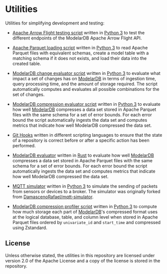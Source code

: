 # Utilities
Utilities for simplifying development and testing:

- [Apache Arrow Flight testing script](Apache-Arrow-Flight-Server-Tester) written in
  [Python 3](https://www.python.org/) to test the different endpoints of the
  ModelarDB Apache Arrow Flight API.

- [Apache Parquet loading script](Apache-Parquet-Loader) written in [Python
  3](https://www.python.org/) to read Apache Parquet files with equivalent
  schemas, create a model table with a matching schema if it does not exists,
  and load their data into the created table.

- [ModelarDB change evaluator script](Evaluate-ModelarDB-Changes) written in
  [Python 3](https://www.python.org/) to evaluate what impact a set of changes
  has on [ModelarDB](https://github.com/ModelarData/ModelarDB-RS) in terms of
  ingestion time, query processing time, and the amount of storage required. The
  script automatically computes and evaluates all possible combinations for the
  set of changes.

- [ModelarDB compression evaluator script](Evaluate-ModelarDB-Compression)
  written in [Python 3](https://www.python.org/) to evaluate how well
  [ModelarDB](https://github.com/ModelarData/ModelarDB-RS) compresses a data set
  stored in Apache Parquet files with the same schema for a set of error bounds.
  For each error bound the script automatically ingests the data set and
  computes metrics that indicate how well ModelarDB compressed the data set.

- [Git Hooks](Git-Hooks) written in different scripting languages to ensure that
  the state of a repository is correct before or after a specific action has
  been performed.

- [ModelarDB evaluator](ModelarDB-Evaluator) written in
  [Rust](https://www.rust-lang.org/) to evaluate how well
  [ModelarDB](https://github.com/ModelarData/ModelarDB-RS) compresses a data set
  stored in Apache Parquet files with the same schema for a set of error bounds.
  For each error bound the script automatically ingests the data set and
  computes metrics that indicate how well ModelarDB compressed the data set.

- [MQTT simulator](MQTT-Simulator) written in [Python
  3](https://www.python.org/) to simulate the sending of packets from sensors or
  devices to a broker. The simulator was originally forked from
  [DamascenoRafael/mqtt-simulator](https://github.com/DamascenoRafael/mqtt-simulator).

- [ModelarDB compression profiler script](Profile-ModelarDB-Compression) written
  in [Python 3](https://www.python.org/) to compute how much storage each part
  of [ModelarDB](https://github.com/ModelarData/ModelarDB-RS)'s compressed
  format uses at the logical database, table, and column level when stored in
  Apache Parquet files ordered by `univariate_id` and `start_time` and
  compressed using Zstandard.

## License
Unless otherwise stated, the utilities in this repository are licensed
under version 2.0 of the Apache License and a copy of the license is
stored in the repository.
